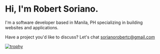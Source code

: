 # Hi, I'm Robert Soriano.
I'm a software developer based in Manila, PH specializing in building websites and applications.

Have a project you'd like to discuss?
Let's chat <a href="mailto:=sorianorobertc@gmail.com?Subject=Hello" target="_top">sorianorobertc@gmail.com</a>

[![trophy](https://github-profile-trophy.vercel.app/?username=sorxrob&title=Star,Follower,Commit,Repo,Issue)](https://github.com/sorxrob/github-profile-trophy)
